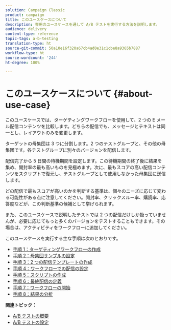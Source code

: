 ```yaml
---
solution: Campaign Classic
product: campaign
title: このユースケースについて
description: 専用のユースケースを通して A/B テストを実行する方法を説明します。
audience: delivery
content-type: reference
topic-tags: a-b-testing
translation-type: ht
source-git-commit: 50a10e16f320a67cb4ad0e31c1cbe8a9365b7887
workflow-type: ht
source-wordcount: '244'
ht-degree: 100%

---
```



# このユースケースについて {#about-use-case}

このユースケースでは、ターゲティングワークフローを使用して、2 つの E メール配信コンテンツを比較します。どちらの配信でも、メッセージとテキストは同一とし、レイアウトのみを変更します。

ターゲットの母集団は 3 つに分割します。2 つのテストグループと、その他の母集団です。各テストグループに別々のバージョンを配信します。

配信完了から 5 日間の待機期間を設定します。この待機期間の終了後に結果を集め、開封率の最も高いものを見極めます。次に、最もスコアの高い配信コンテンツをスクリプトで復元し、テストグループとして使用しなかった母集団に送信します。

どの配信で最もスコアが高いのかを判断する基準は、個々のニーズに応じて変わる可能性がある点に注意してください。開封率、クリックスルー率、購読率、応答度などが、この判断基準の候補として挙げられます。

また、このユースケースで説明したテストでは 2 つの配信だけしか扱っていませんが、必要に応じてもっと多くのバージョンをテストすることもできます。その場合は、アクティビティをワークフローに追加してください。

このユースケースを実行する主な手順は次のとおりです。

* [手順 1：ターゲティングワークフローの作成](../../delivery/using/a-b-testing-uc-targeting-workflow.md)
* [手順 2：母集団サンプルの設定](../../delivery/using/a-b-testing-uc-population-samples.md)
* [手順 3：2 つの配信テンプレートの作成](../../delivery/using/a-b-testing-uc-delivery-templates.md)
* [手順 4：ワークフローでの配信の設定](../../delivery/using/a-b-testing-uc-configuring-deliveries.md)
* [手順 5：スクリプトの作成](../../delivery/using/a-b-testing-uc-script.md)
* [手順 6：最終配信の定義](../../delivery/using/a-b-testing-uc-final-delivery.md)
* [手順 7：ワークフローの開始](../../delivery/using/a-b-testing-uc-start-workflow.md)
* [手順 8：結果の分析](../../delivery/using/a-b-testing-uc-analyzing.md)

**関連トピック：**

* [A/B テストの概要](../../delivery/using/get-started-a-b-testing.md)
* [A/B テストの設定](../../delivery/using/configuring-a-b-testing.md)
